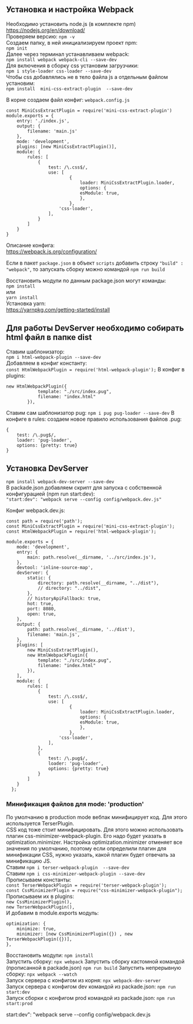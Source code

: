 ## Установка и настройка Webpack
Необходимо установить node.js (в комплекте npm)  
https://nodejs.org/en/download/  
Проверяем версию: ```npm -v```  
Создаем папку, в ней инициализируем проект npm:  
`npm init`  
Далее через терминал устанавливаем webpack:  
`npm install webpack webpack-cli --save-dev`  
Для включения в сборку css установим загрузчики:  
`npm i style-loader css-loader --save-dev`  
Чтобы css добавлялись не в тело файла js а отдельным файлом установим:  
`npm install  mini-css-extract-plugin  --save-dev`  

В корне создаем файл конфиг: `webpack.config.js`  
```
const MiniCssExtractPlugin = require('mini-css-extract-plugin')
module.exports = {
    entry: './index.js',
    output: {
        filename: 'main.js'
    },
    mode: 'development',
    plugins: [new MiniCssExtractPlugin()],
    module: {
        rules: [
            { 
                test: /\.css$/,
                use: [
                        {
                            loader: MiniCssExtractPlugin.loader,
                            options: {
                            esModule: true,
                            },
                        },
                    'css-loader',
                ], 
            }
        ]
    }
}
```
Описание конфига:  
https://webpack.js.org/configuration/  



Если в пакет `package.json` в объект `scripts` добавить строку `"build" : "webpack"`, то запускать сборку можно командой `npm run build`  

Восстановить модули по данным package.json могут команды:  
`npm install`  
или  
`yarn install`  
Установка yarn:  
https://yarnpkg.com/getting-started/install  

## Для работы DevServer необходимо собирать html файл в папке dist
Ставим шаблонизатор:  
`npm i html-webpack-plugin --save-dev`  
Добавляем в конфиг константу:  
`const HtmlWebpackPlugin = require('html-webpack-plugin');` 
В конфиг в plugins:  
```
new HtmlWebpackPlugin({
            template: "./src/index.pug",
            filename: "index.html"
        }),
```  

Ставим сам шаблонизатор pug:
`npm i pug pug-loader --save-dev`
В конфиге в rules: создаем новое правило использования файлов .pug:
```
{
    test: /\.pug$/,
    loader: 'pug-loader',
    options: {pretty: true}
}
```

## Установка DevServer
`npm install webpack-dev-server --save-dev`  
В packade.json добавляем скрипт для запуска с собственной конфигурацией (npm run start:dev):  
`"start:dev": "webpack serve --config config/webpack.dev.js"`

Конфиг webpack.dev.js:  
```
const path = require('path');
const MiniCssExtractPlugin = require('mini-css-extract-plugin');
const HtmlWebpackPlugin = require('html-webpack-plugin');

module.exports = {
    mode: 'development',
    entry: {
        main: path.resolve(__dirname, '../src/index.js'),
    },
    devtool: 'inline-source-map',
    devServer: {
        static: {
            directory: path.resolve(__dirname, "../dist"),
            // directory: "../dist",
        },
        // historyApiFallback: true,
        hot: true,
        port: 8080,
        open: true,
    },
    output: {
        path: path.resolve(__dirname, '../dist'),
        filename: 'main.js',
    },
    plugins: [
        new MiniCssExtractPlugin(),
        new HtmlWebpackPlugin({
            template: "./src/index.pug",
            filename: "index.html"
        }),
    ],
    module: {
        rules: [
            { 
                test: /\.css$/,
                use: [
                        {
                            loader: MiniCssExtractPlugin.loader,
                            options: {
                            esModule: true,
                            },
                        },
                    'css-loader',
                ], 
            },
            {
                test: /\.pug$/,
                loader: 'pug-loader',
                options: {pretty: true}
            }
        ]
    }
  };
```

### Минификация файлов для mode: 'production'
По умолчанию в production mode вебпак минифицирует код. Для этого используется TerserPlugin.  
CSS код тоже стоит минифицировать. Для этого можно использовать плагин css-minimizer-webpack-plugin.
Его надо будет указать в optimization.minimizer. Настройка optimization.minimizer отменяет все значения 
по умолчанию, поэтому если определили плагин для минификации CSS, нужно указать, какой плагин будет отвечать 
за минификацию JS.  
Ставим `npm i terser-webpack-plugin  --save-dev`  
Ставим `npm i css-minimizer-webpack-plugin --save-dev`  
Прописываем константы:  
`const TerserWebpackPlugin = require('terser-webpack-plugin');`  
`const CssMinimizerPlugin = require("css-minimizer-webpack-plugin");`  
Прописываем их в plugins:  
`new CssMinimizerPlugin(),`  
`new TerserWebpackPlugin(),`  
И добавим в module.exports модуль:
```
optimization: {
    minimize: true,
    minimizer: [new CssMinimizerPlugin({}) , new TerserWebpackPlugin({})],
},
```



Восстановить модули: `npm install`  
Запустить сборку: `npx webpack` 
Запустить сборку кастомной командой (прописанной в packade.json) `npm run build`
Запустить непрерывную сборку: `npx webpack --watch`   
Запуск сервера с конфигом из корня: `npx webpack-dev-server`  
Запуск сервера с конфигом dev командой из packade.json: `npm run start:dev`  
Запуск сборки с конфигом prod командой из packade.json: `npm run start:prod`

start:dev": "webpack serve --config config/webpack.dev.js


[//]: # (# Text // как <h1> ### Text // как <h3>)
[//]: # (Два пробела в конце строки - перенос строки)
[//]: # (1. 2. 3. // авт. создают нумерованный список)
[//]: # (**Text** // <b>)
[//]: # (`Text` // Выделить жетым как одну строку кода)
[//]: # (```Text``` // <code> - блок кода)
[//]: # (https://github.com/sandino/Markdown-Cheatsheet.git)
